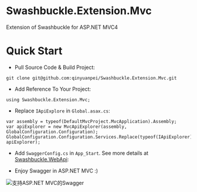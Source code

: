 # Swashbuckle.Extension.Mvc
Extension of Swashbuckle for ASP.NET MVC4

# Quick Start
* Pull Source Code & Build Project:
```
git clone git@github.com:qinyuanpei/Swashbuckle.Extension.Mvc.git
```
* Add Reference To Your Project:
```CSharp
using Swashbuckle.Extension.Mvc;
```
* Replace `IApiExplore` in `Global.asax.cs`:
```CSharp
var assembly = typeof(DefaultMvcProject.MvcApplication).Assembly;
var apiExplorer = new MvcApiExplorer(assembly, GlobalConfiguration.Configuration);
GlobalConfiguration.Configuration.Services.Replace(typeof(IApiExplorer), apiExplorer);
```
* Add `SwaggerConfig.cs` in `App_Start`. See more details at [Swashbuckle.WebApi](https://github.com/domaindrivendev/Swashbuckle.WebApi):

* Enjoy Swagger in ASP.NET MVC :)

![支持ASP.NET MVC的Swagger](https://github.com/qinyuanpei/Swashbuckle.Extension.Mvc/blob/master/DefaultMvcProject.png?raw=true)




